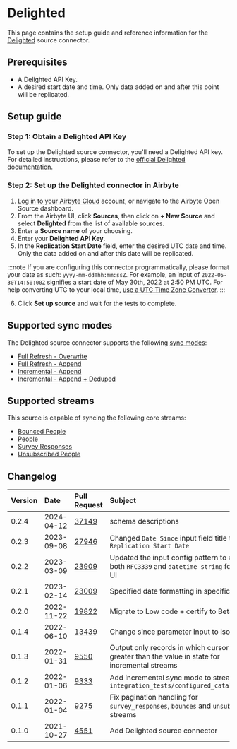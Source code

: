 # Delighted

This page contains the setup guide and reference information for the [Delighted](https://delighted.com/) source connector.

## Prerequisites

- A Delighted API Key.
- A desired start date and time. Only data added on and after this point will be replicated.

## Setup guide

### Step 1: Obtain a Delighted API Key

To set up the Delighted source connector, you'll need a Delighted API key. For detailed instructions, please refer to the
[official Delighted documentation](https://app.delighted.com/docs/api).

### Step 2: Set up the Delighted connector in Airbyte

1. [Log in to your Airbyte Cloud](https://cloud.airbyte.com/workspaces) account, or navigate to the Airbyte Open Source dashboard.
2. From the Airbyte UI, click **Sources**, then click on **+ New Source** and select **Delighted** from the list of available sources.
3. Enter a **Source name** of your choosing.
4. Enter your **Delighted API Key**.
5. In the **Replication Start Date** field, enter the desired UTC date and time. Only the data added on and after this date will be replicated.

:::note
If you are configuring this connector programmatically, please format your date as such: `yyyy-mm-ddThh:mm:ssZ`. For example, an input of `2022-05-30T14:50:00Z` signifies a start date of May 30th, 2022 at 2:50 PM UTC. For help converting UTC to your local time,
[use a UTC Time Zone Converter](https://dateful.com/convert/utc).
:::

6. Click **Set up source** and wait for the tests to complete.

## Supported sync modes

The Delighted source connector supports the following [sync modes](https://docs.airbyte.com/cloud/core-concepts#connection-sync-modes):

- [Full Refresh - Overwrite](https://docs.airbyte.com/understanding-airbyte/connections/full-refresh-overwrite/)
- [Full Refresh - Append](https://docs.airbyte.com/understanding-airbyte/connections/full-refresh-append)
- [Incremental - Append](https://docs.airbyte.com/understanding-airbyte/connections/incremental-append)
- [Incremental - Append + Deduped](https://docs.airbyte.com/understanding-airbyte/connections/incremental-append-deduped)

## Supported streams

This source is capable of syncing the following core streams:

- [Bounced People](https://app.delighted.com/docs/api/listing-bounced-people)
- [People](https://app.delighted.com/docs/api/listing-people)
- [Survey Responses](https://app.delighted.com/docs/api/listing-survey-responses)
- [Unsubscribed People](https://app.delighted.com/docs/api/listing-unsubscribed-people)

## Changelog

| Version | Date       | Pull Request                                             | Subject                                                                                              |
|:--------|:-----------|:---------------------------------------------------------|:-----------------------------------------------------------------------------------------------------|
| 0.2.4 | 2024-04-12 | [37149](https://github.com/airbytehq/airbyte/pull/37149) | schema descriptions |
| 0.2.3   | 2023-09-08 | [27946](https://github.com/airbytehq/airbyte/pull/27946) | Changed `Date Since` input field title to `Replication Start Date`                                   |
| 0.2.2   | 2023-03-09 | [23909](https://github.com/airbytehq/airbyte/pull/23909) | Updated the input config pattern to accept both `RFC3339` and `datetime string` formats in UI    |
| 0.2.1   | 2023-02-14 | [23009](https://github.com/airbytehq/airbyte/pull/23009) |Specified date formatting in specification                                                            |
| 0.2.0   | 2022-11-22 | [19822](https://github.com/airbytehq/airbyte/pull/19822) | Migrate to Low code + certify to Beta                                                                |
| 0.1.4   | 2022-06-10 | [13439](https://github.com/airbytehq/airbyte/pull/13439) | Change since parameter input to iso date                                                             |
| 0.1.3   | 2022-01-31 | [9550](https://github.com/airbytehq/airbyte/pull/9550)   | Output only records in which cursor field is greater than the value in state for incremental streams |
| 0.1.2   | 2022-01-06 | [9333](https://github.com/airbytehq/airbyte/pull/9333)   | Add incremental sync mode to streams in `integration_tests/configured_catalog.json`                  |
| 0.1.1   | 2022-01-04 | [9275](https://github.com/airbytehq/airbyte/pull/9275)   | Fix pagination handling for `survey_responses`, `bounces` and `unsubscribes` streams                 |
| 0.1.0   | 2021-10-27 | [4551](https://github.com/airbytehq/airbyte/pull/4551)   | Add Delighted source connector                                                                       |
